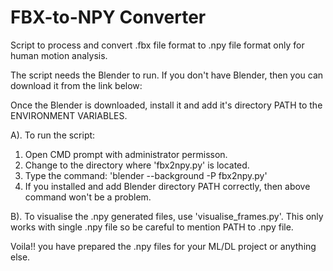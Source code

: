 # FBX-to-NPY Converter
Script to process and convert .fbx file format to .npy file format only for human motion analysis.

The script needs the Blender to run. If you don't have Blender, then you can download it from the link below:

Once the Blender is downloaded, install it and add it's directory PATH to the ENVIRONMENT VARIABLES.

A). To run the script:
 1. Open CMD prompt with administrator permisson.
 2. Change to the directory where 'fbx2npy.py' is located.
 3. Type the command: 'blender --background -P fbx2npy.py'
 4. If you installed and add Blender directory PATH correctly, then above command won't be a problem.

B). To visualise the .npy generated files, use 'visualise_frames.py'. This only works with single .npy file so be careful to mention PATH to .npy file.

Voila!! you have prepared the .npy files for your ML/DL project or anything else.
